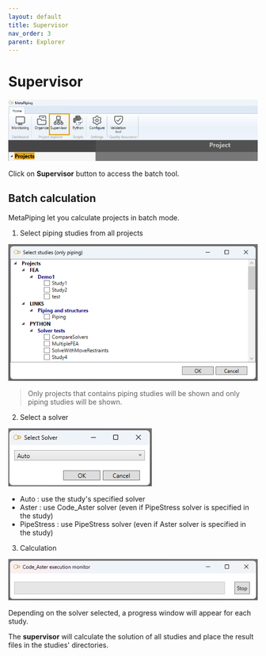 ```yaml
---
layout: default
title: Supervisor
nav_order: 3
parent: Explorer
---
```


# Supervisor

![Image](../Images/Supervisor1.png)

Click on **Supervisor** button to access the batch tool.

## Batch calculation

MetaPiping let you calculate projects in batch mode.

1. Select piping studies from all projects

![Image](../Images/Supervisor2.png)

>Only projects that contains piping studies will be shown and only piping studies will be shown.

2. Select a solver

![Image](../Images/Supervisor3.png)

* Auto          : use the study's specified solver
* Aster         : use Code_Aster solver (even if PipeStress solver is specified in the study)
* PipeStress    : use PipeStress solver (even if Aster solver is specified in the study)

3. Calculation

![Image](../Images/Supervisor4.png)

Depending on the solver selected, a progress window will appear for each study.

The **supervisor** will calculate the solution of all studies and place the result files in the studies' directories.